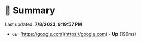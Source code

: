 # 📖 Summary
Last updated: **7/8/2023, 9:19:57 PM**

- `GET` [https://google.com](https://google.com) - **Up** (196ms)
